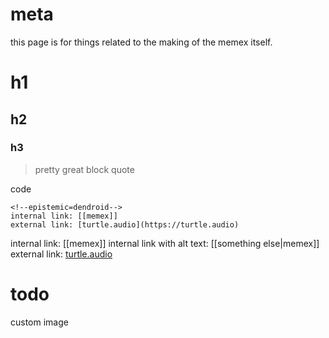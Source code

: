 # meta

this page is for things related to the making of the memex itself.

# h1

## h2

### h3

> pretty great block quote

code

```
<!--epistemic=dendroid-->
internal link: [[memex]]
external link: [turtle.audio](https://turtle.audio)
```

internal link: [[memex]]
internal link with alt text: [[something else|memex]]
external link: [turtle.audio](https://turtle.audio)

# todo

custom image
